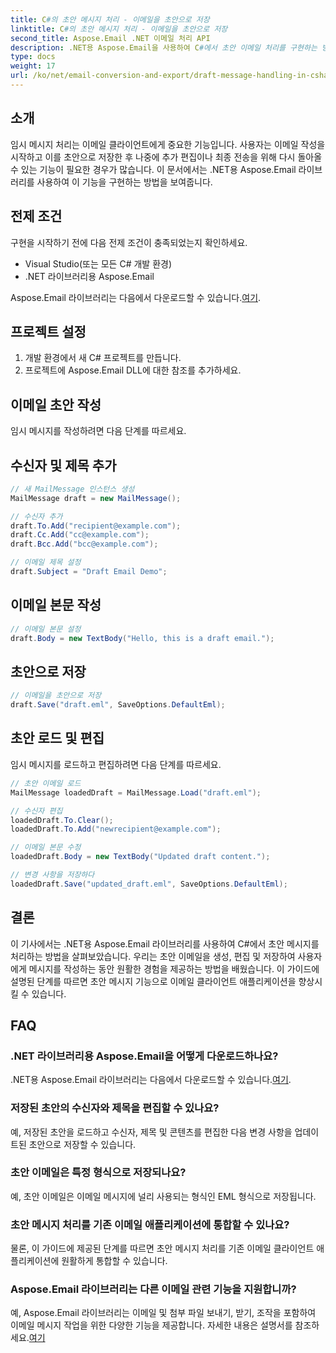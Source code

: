 ```yaml
---
title: C#의 초안 메시지 처리 - 이메일을 초안으로 저장
linktitle: C#의 초안 메시지 처리 - 이메일을 초안으로 저장
second_title: Aspose.Email .NET 이메일 처리 API
description: .NET용 Aspose.Email을 사용하여 C#에서 초안 이메일 처리를 구현하는 방법을 알아보세요. 초안을 원활하게 생성, 편집, 저장하세요.
type: docs
weight: 17
url: /ko/net/email-conversion-and-export/draft-message-handling-in-csharp-saving-email-as-draft/
---
```


## 소개

임시 메시지 처리는 이메일 클라이언트에게 중요한 기능입니다. 사용자는 이메일 작성을 시작하고 이를 초안으로 저장한 후 나중에 추가 편집이나 최종 전송을 위해 다시 돌아올 수 있는 기능이 필요한 경우가 많습니다. 이 문서에서는 .NET용 Aspose.Email 라이브러리를 사용하여 이 기능을 구현하는 방법을 보여줍니다.

## 전제 조건

구현을 시작하기 전에 다음 전제 조건이 충족되었는지 확인하세요.

- Visual Studio(또는 모든 C# 개발 환경)
- .NET 라이브러리용 Aspose.Email

 Aspose.Email 라이브러리는 다음에서 다운로드할 수 있습니다.[여기](https://releases.aspose.com/email/net).

## 프로젝트 설정

1. 개발 환경에서 새 C# 프로젝트를 만듭니다.
2. 프로젝트에 Aspose.Email DLL에 대한 참조를 추가하세요.

## 이메일 초안 작성

임시 메시지를 작성하려면 다음 단계를 따르세요.

## 수신자 및 제목 추가

```csharp
// 새 MailMessage 인스턴스 생성
MailMessage draft = new MailMessage();

// 수신자 추가
draft.To.Add("recipient@example.com");
draft.Cc.Add("cc@example.com");
draft.Bcc.Add("bcc@example.com");

// 이메일 제목 설정
draft.Subject = "Draft Email Demo";
```

## 이메일 본문 작성

```csharp
// 이메일 본문 설정
draft.Body = new TextBody("Hello, this is a draft email.");
```

## 초안으로 저장

```csharp
// 이메일을 초안으로 저장
draft.Save("draft.eml", SaveOptions.DefaultEml);
```

## 초안 로드 및 편집

임시 메시지를 로드하고 편집하려면 다음 단계를 따르세요.

```csharp
// 초안 이메일 로드
MailMessage loadedDraft = MailMessage.Load("draft.eml");

// 수신자 편집
loadedDraft.To.Clear();
loadedDraft.To.Add("newrecipient@example.com");

// 이메일 본문 수정
loadedDraft.Body = new TextBody("Updated draft content.");

// 변경 사항을 저장하다
loadedDraft.Save("updated_draft.eml", SaveOptions.DefaultEml);
```

## 결론

이 기사에서는 .NET용 Aspose.Email 라이브러리를 사용하여 C#에서 초안 메시지를 처리하는 방법을 살펴보았습니다. 우리는 초안 이메일을 생성, 편집 및 저장하여 사용자에게 메시지를 작성하는 동안 원활한 경험을 제공하는 방법을 배웠습니다. 이 가이드에 설명된 단계를 따르면 초안 메시지 기능으로 이메일 클라이언트 애플리케이션을 향상시킬 수 있습니다.

## FAQ

### .NET 라이브러리용 Aspose.Email을 어떻게 다운로드하나요?

 .NET용 Aspose.Email 라이브러리는 다음에서 다운로드할 수 있습니다.[여기](https://releases.aspose.com/email/net).

### 저장된 초안의 수신자와 제목을 편집할 수 있나요?

예, 저장된 초안을 로드하고 수신자, 제목 및 콘텐츠를 편집한 다음 변경 사항을 업데이트된 초안으로 저장할 수 있습니다.

### 초안 이메일은 특정 형식으로 저장되나요?

예, 초안 이메일은 이메일 메시지에 널리 사용되는 형식인 EML 형식으로 저장됩니다.

### 초안 메시지 처리를 기존 이메일 애플리케이션에 통합할 수 있나요?

물론, 이 가이드에 제공된 단계를 따르면 초안 메시지 처리를 기존 이메일 클라이언트 애플리케이션에 원활하게 통합할 수 있습니다.

### Aspose.Email 라이브러리는 다른 이메일 관련 기능을 지원합니까?

 예, Aspose.Email 라이브러리는 이메일 및 첨부 파일 보내기, 받기, 조작을 포함하여 이메일 메시지 작업을 위한 다양한 기능을 제공합니다. 자세한 내용은 설명서를 참조하세요.[여기](https://reference.aspose.com)